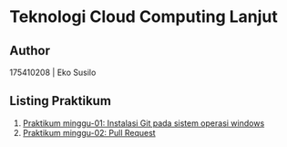 # Teknologi Cloud Computing Lanjut

## Author

175410208 | Eko Susilo

## Listing Praktikum

1. [Praktikum minggu-01: Instalasi Git pada sistem operasi windows](minggu-01/README.md)
2. [Praktikum minggu-02: Pull Request ](minggu-02/README.md)
